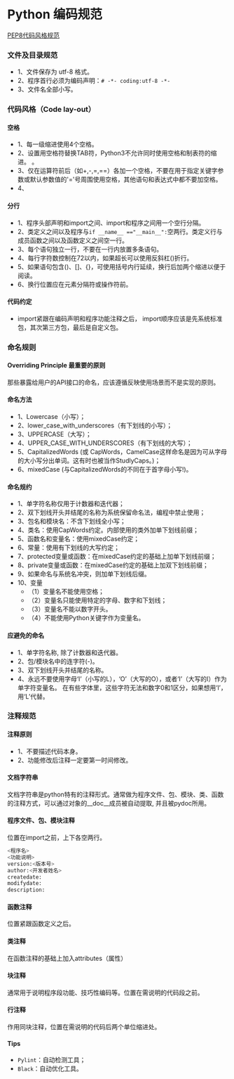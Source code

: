 # Python 编码规范
[PEP8代码风格规范](https://www.python.org/dev/peps/pep-0008)
### 文件及目录规范
- 1、文件保存为 utf-8 格式。
- 2、程序首行必须为编码声明：`# -*- coding:utf-8 -*-`
- 3、文件名全部小写。  

###  代码风格（Code lay-out）
#### 空格
- 1、每一级缩进使用4个空格。
- 2、设置用空格符替换TAB符，Python3不允许同时使用空格和制表符的缩进。 。
- 3、仅在运算符前后（如+,-,=,==）各加一个空格，不要在用于指定关键字参数或默认参数值的'='号周围使用空格，其他语句和表达式中都不要加空格。
- 4、  

#### 分行
- 1、程序头部声明和import之间、import和程序之间用一个空行分隔。
- 2、类定义之间以及程序与`if __name__ =="__main__":`空两行。类定义行与成员函数之间以及函数定义之间空一行。
- 3、每个语句独立一行，不要在一行内放置多条语句。
- 4、每行字符数控制在72以内，如果超长可以使用反斜杠(\)折行。
- 5、如果语句包含()、[]、{}，可使用括号内行延续，换行后加两个缩进以便于阅读。
- 6、换行位置应在元素分隔符或操作符前。

#### 代码约定
- import紧跟在编码声明和程序功能注释之后， import顺序应该是先系统标准包，其次第三方包，最后是自定义包。

### 命名规则
#### Overriding Principle 最重要的原则
那些暴露给用户的API接口的命名，应该遵循反映使用场景而不是实现的原则。
#### 命名方法
- 1、Lowercase（小写）；    
- 2、lower_case_with_underscores（有下划线的小写）；    
- 3、UPPERCASE（大写）；
- 4、UPPER_CASE_WITH_UNDERSCORES（有下划线的大写）；    
- 5、CapitalizedWords (或 CapWords，CamelCase这样命名是因为可从字母的大小写分出单词。这有时也被当作StudlyCaps。)；
- 6、mixedCase (与CapitalizedWords的不同在于首字母小写!)。

#### 命名规约
- 1、单字符名称仅用于计数器和迭代器；
- 2、双下划线开头并结尾的名称为系统保留命名法，编程中禁止使用；
- 3、包名和模块名：不含下划线全小写；
- 4、类名：使用CapWords约定。内部使用的类外加单下划线前缀；
- 5、函数名和变量名：使用mixedCase约定；
- 6、常量：使用有下划线的大写约定；
- 7、protected变量或函数：在mixedCase约定的基础上加单下划线前缀；
- 8、private变量或函数：在mixedCase约定的基础上加双下划线前缀；
- 9、如果命名与系统名冲突，则加单下划线后缀。     
- 10、变量  
    - （1）变量名不能使用空格；
    - （2）变量名只能使用特定的字母、数字和下划线；
    - （3）变量名不能以数字开头。
    - （4）不能使用Python关键字作为变量名。
    
#### 应避免的命名
- 1、单字符名称, 除了计数器和迭代器。
- 2、包/模块名中的连字符(-)。
- 3、双下划线开头并结尾的名称。
- 4、永远不要使用字母‘l’（小写的L），‘O’（大写的O），或者‘I’（大写的I）作为单字符变量名。 
    在有些字体里，这些字符无法和数字0和1区分，如果想用‘l’，用‘L’代替。

### 注释规范
#### 注释原则
- 1、不要描述代码本身。
- 2、功能修改后注释一定要第一时间修改。

#### 文档字符串
文档字符串是python特有的注释形式。通常做为程序文件、包、模块、类、函数的注释方式，可以通过对象的__doc__成员被自动提取, 并且被pydoc所用。

#### 程序文件、包、模块注释
位置在import之前，上下各空两行。
```Python
<程序名>
<功能说明>
version:<版本号>
author:<开发者姓名>
createdate:
modifydate:
description:
```

#### 函数注释
位置紧跟函数定义之后。

#### 类注释
在函数注释的基础上加入attributes（属性）

#### 块注释
通常用于说明程序段功能、技巧性编码等。位置在需说明的代码段之前。

#### 行注释
作用同块注释，位置在需说明的代码后两个单位缩进处。

#### Tips
* `Pylint`：自动检测工具；
* `Black`：自动优化工具。